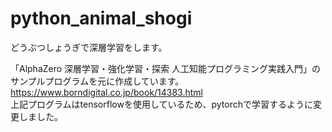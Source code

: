 # python_animal_shogi
どうぶつしょうぎで深層学習をします。

「AlphaZero 深層学習・強化学習・探索 人工知能プログラミング実践入門」のサンプルプログラムを元に作成しています。
https://www.borndigital.co.jp/book/14383.html  
上記プログラムはtensorflowを使用しているため、pytorchで学習するように変更しました。
